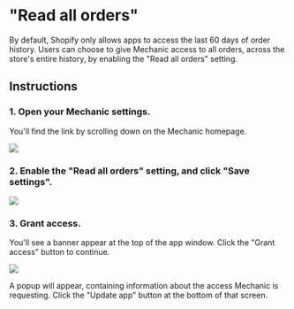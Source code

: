 # "Read all orders"

By default, Shopify only allows apps to access the last 60 days of order history. Users can choose to give Mechanic access to all orders, across the store's entire history, by enabling the "Read all orders" setting.

## Instructions

### 1. Open your Mechanic settings.

You'll find the link by scrolling down on the Mechanic homepage.

![](https://d33v4339jhl8k0.cloudfront.net/docs/assets/5ddd799f2c7d3a7e9ae472fc/images/5e28a1ea04286364bc944401/5e28a1e9eb274.png)

### 2. Enable the "Read all orders" setting, and click "Save settings".

![](https://d33v4339jhl8k0.cloudfront.net/docs/assets/5ddd799f2c7d3a7e9ae472fc/images/5e28a1ea2c7d3a7e9ae69be8/5e28a1ea320f3.png)

### 3. Grant access.

You'll see a banner appear at the top of the app window. Click the "Grant access" button to continue.

![](https://d33v4339jhl8k0.cloudfront.net/docs/assets/5ddd799f2c7d3a7e9ae472fc/images/5e28a1ea04286364bc944402/5e28a1ea851b0.png)

A popup will appear, containing information about the access Mechanic is requesting. Click the "Update app" button at the bottom of that screen.

